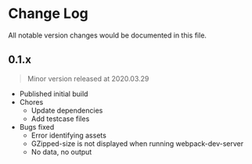 # Change Log
All notable version changes would be documented in this file.

## 0.1.x
> Minor version released at 2020.03.29
- Published initial build
- Chores
  - Update dependencies
  - Add testcase files
- Bugs fixed
  - Error identifying assets
  - GZipped-size is not displayed when running webpack-dev-server
  - No data, no output
